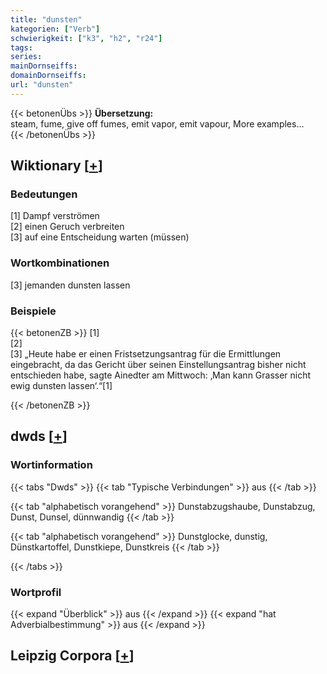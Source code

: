 ```yaml
---
title: "dunsten"
kategorien: ["Verb"]
schwierigkeit: ["k3", "h2", "r24"]
tags:
series:
mainDornseiffs:
domainDornseiffs:
url: "dunsten"
---
```


{{< betonenÜbs >}}
**Übersetzung:**  
steam, fume, give off fumes, emit  vapor, emit  vapour, More examples...  
{{< /betonenÜbs >}}

## Wiktionary [[+](https://de.wiktionary.org/wiki/dunsten)]

### Bedeutungen
[1] Dampf verströmen  
[2] einen Geruch verbreiten  
[3] auf eine Entscheidung warten (müssen)  

### Wortkombinationen
[3] jemanden dunsten lassen  

### Beispiele
{{< betonenZB >}}
[1]  
[2]  
[3] „Heute habe er einen Fristsetzungsantrag für die Ermittlungen eingebracht, da das Gericht über seinen Einstellungsantrag bisher nicht entschieden habe, sagte Ainedter am Mittwoch: ‚Man kann Grasser nicht ewig dunsten lassen‘.“[1]  

{{< /betonenZB >}}


## dwds [[+](https://www.dwds.de/wb/dunsten)]

### Wortinformation
{{< tabs "Dwds" >}}
{{< tab "Typische Verbindungen" >}}
aus
{{< /tab >}}

{{< tab "alphabetisch vorangehend" >}}
Dunstabzugshaube, Dunstabzug, Dunst, Dunsel, dünnwandig
{{< /tab >}}

{{< tab "alphabetisch vorangehend" >}}
Dunstglocke, dunstig, Dünstkartoffel, Dunstkiepe, Dunstkreis
{{< /tab >}}

{{< /tabs >}}

### Wortprofil
{{< expand "Überblick" >}} aus {{< /expand >}}
{{< expand "hat Adverbialbestimmung" >}} aus {{< /expand >}}

## Leipzig Corpora [[+](https://corpora.uni-leipzig.de/en/res?word=dunsten&corpusId=deu_newscrawl-public_2018)]

